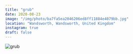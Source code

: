 ```yaml
---
title: "grub"
date: 2020-08-23
image: "/img/photo/ba7fa5ea2046206ed8ff11884e4079bb.jpg"
location: "Wandsworth, Wandsworth, United Kingdom"
instagram: true
draft: false
---
```


![grub](/img/photo/ba7fa5ea2046206ed8ff11884e4079bb.jpg)
